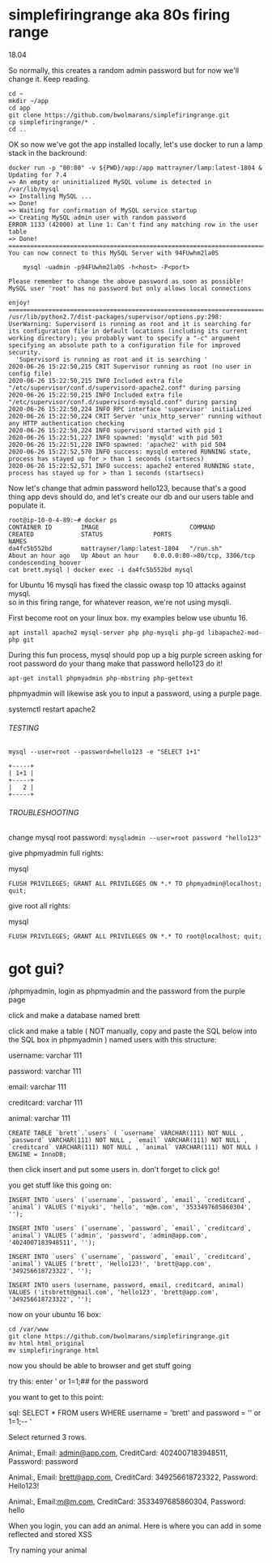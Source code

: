 # simplefiringrange aka 80s firing range

18.04

So normally, this creates a random admin password but for now we'll change it.
Keep reading.

```
cd ~
mkdir ~/app
cd app
git clone https://github.com/bwolmarans/simplefiringrange.git
cp simplefiringrange/* .
cd ..
```
OK so now we've got the app installed locally, let's use docker to run a lamp stack in the backround:
```
docker run -p "80:80" -v ${PWD}/app:/app mattrayner/lamp:latest-1804 &
Updating for 7.4
=> An empty or uninitialized MySQL volume is detected in /var/lib/mysql
=> Installing MySQL ...
=> Done!
=> Waiting for confirmation of MySQL service startup
=> Creating MySQL admin user with random password
ERROR 1133 (42000) at line 1: Can't find any matching row in the user table
=> Done!
========================================================================
You can now connect to this MySQL Server with 94FUwhm2la0S

    mysql -uadmin -p94FUwhm2la0S -h<host> -P<port>

Please remember to change the above password as soon as possible!
MySQL user 'root' has no password but only allows local connections

enjoy!
========================================================================
/usr/lib/python2.7/dist-packages/supervisor/options.py:298: UserWarning: Supervisord is running as root and it is searching for its configuration file in default locations (including its current working directory); you probably want to specify a "-c" argument specifying an absolute path to a configuration file for improved security.
  'Supervisord is running as root and it is searching '
2020-06-26 15:22:50,215 CRIT Supervisor running as root (no user in config file)
2020-06-26 15:22:50,215 INFO Included extra file "/etc/supervisor/conf.d/supervisord-apache2.conf" during parsing
2020-06-26 15:22:50,215 INFO Included extra file "/etc/supervisor/conf.d/supervisord-mysqld.conf" during parsing
2020-06-26 15:22:50,224 INFO RPC interface 'supervisor' initialized
2020-06-26 15:22:50,224 CRIT Server 'unix_http_server' running without any HTTP authentication checking
2020-06-26 15:22:50,224 INFO supervisord started with pid 1
2020-06-26 15:22:51,227 INFO spawned: 'mysqld' with pid 503
2020-06-26 15:22:51,228 INFO spawned: 'apache2' with pid 504
2020-06-26 15:22:52,570 INFO success: mysqld entered RUNNING state, process has stayed up for > than 1 seconds (startsecs)
2020-06-26 15:22:52,571 INFO success: apache2 entered RUNNING state, process has stayed up for > than 1 seconds (startsecs)
```

Now let's change that admin password hello123, because that's a good thing app devs should do, and let's create our db and our users table and populate it.

```
root@ip-10-0-4-89:~# docker ps
CONTAINER ID        IMAGE                         COMMAND             CREATED             STATUS              PORTS                          NAMES
da4fc5b552bd        mattrayner/lamp:latest-1804   "/run.sh"           About an hour ago   Up About an hour    0.0.0.0:80->80/tcp, 3306/tcp   condescending_hoover
cat brett.mysql | docker exec -i da4fc5b552bd mysql
```

for Ubuntu 16
mysqli has fixed the classic owasp top 10 attacks against mysql.  
so in this firing range, for whatever reason, we're not using mysqli.

First become root on your linux box.
my examples below use ubuntu 16.

`apt install apache2 mysql-server php php-mysqli php-gd libapache2-mod-php git`

During this fun process, mysql should pop up a big purple screen asking for root password do your thang make that password hello123 do it!  

`apt-get install phpmyadmin php-mbstring php-gettext`

phpmyadmin will likewise ask you to input a password, using a purple page.


systemctl restart apache2

  
###### TESTING
```
mysql --user=root --password=hello123 -e "SELECT 1+1"

+-----+
| 1+1 |
+-----+
|   2 |
+-----+
```
###### TROUBLESHOOTING

change mysql root password: `mysqladmin --user=root password "hello123"`

give phpmyadmin full rights: 

mysql

`FLUSH PRIVILEGES; GRANT ALL PRIVILEGES ON *.* TO phpmyadmin@localhost; quit;`

give root all rights:

mysql

`FLUSH PRIVILEGES; GRANT ALL PRIVILEGES ON *.* TO root@localhost; quit;`
  
# got gui? 

<site>/phpmyadmin, login as phpmyadmin and the password from the purple page

click and make a database named brett

click and make a table ( NOT manually, copy and paste the SQL below into the SQL box in phpmyadmin ) named users with this structure:

username: varchar 111

password: varchar  111

email: varchar  111

creditcard: varchar  111

animal: varchar 111

```
CREATE TABLE `brett`.`users` ( `username` VARCHAR(111) NOT NULL , `password` VARCHAR(111) NOT NULL , `email` VARCHAR(111) NOT NULL , `creditcard` VARCHAR(111) NOT NULL , `animal` VARCHAR(111) NOT NULL ) ENGINE = InnoDB;
```

then click insert and put some users in. don't forget to click go!

you get stuff like this going on:
```
INSERT INTO `users` (`username`, `password`, `email`, `creditcard`, `animal`) VALUES ('miyuki', 'hello', 'm@m.com', '3533497685860304', '');

INSERT INTO `users` (`username`, `password`, `email`, `creditcard`, `animal`) VALUES ('admin', 'password', 'admin@app.com', '4024007183948511', '');

INSERT INTO `users` (`username`, `password`, `email`, `creditcard`, `animal`) VALUES ('brett', 'Hello123!', 'brett@app.com', '349256618723322', '');

INSERT INTO users (username, password, email, creditcard, animal) VALUES ('itsbrett@gmail.com', 'hello123', 'brett@app.com', '349256618723322', '');
```

now on your ubuntu 16 box:
```
cd /var/www
git clone https://github.com/bwolmarans/simplefiringrange.git
mv html html_original
mv simplefiringrange html
```

now you should be able to browser and get stuff going

try this: enter ' or 1=1;## for the password

you want to get to this point:

sql: SELECT * FROM users WHERE username = 'brett' and password = '' or 1=1;-- '

Select returned 3 rows.

Animal:, Email: admin@app.com, CreditCard: 4024007183948511, Password: password

Animal:, Email: brett@app.com, CreditCard: 349256618723322, Password: Hello123! 

Animal:, Email:m@m.com, CreditCard: 3533497685860304, Password: hello 

When you login, you can add an animal.  Here is where you can add in some reflected and stored XSS

Try naming your animal <script>alert('hacked!');</script>





